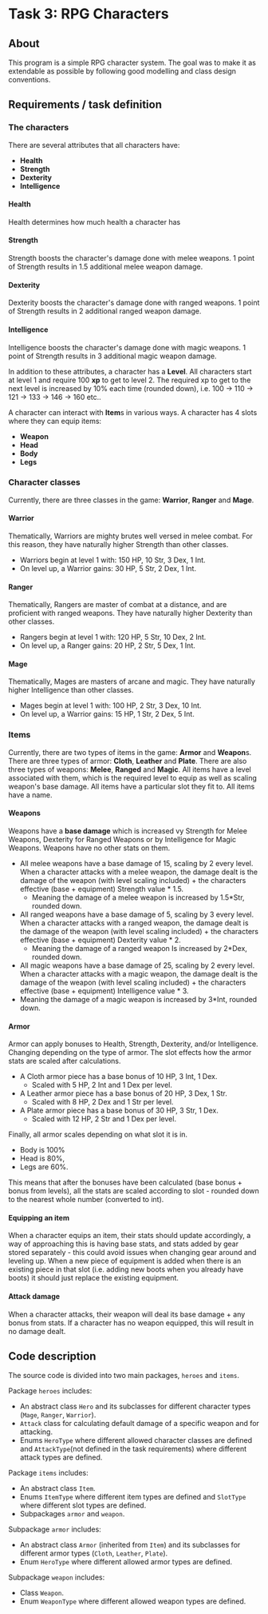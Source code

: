 # Task 3: RPG Characters
## About
This program is a simple RPG character system. 
The goal was to make it as extendable as possible by following good modelling and class design conventions.

## Requirements / task definition
### The characters
There are several attributes that all characters have:
- <b>Health</b>
- <b>Strength</b>
- <b>Dexterity</b>
- <b>Intelligence</b>
#### Health
Health determines how much health a character has
#### Strength
Strength boosts the character's damage done with melee weapons.
1 point of Strength results in 1.5 additional melee weapon damage.
#### Dexterity
Dexterity boosts the character's damage done with ranged weapons.
1 point of Strength results in 2 additional ranged weapon damage.
#### Intelligence
Intelligence boosts the character's damage done with magic weapons.
1 point of Strength results in 3 additional magic weapon damage.

In addition to these attributes, a character has a <b>Level</b>. 
All characters start at level 1 and require 100 <b>xp</b> to get to level 2.
The required xp to get to the next level is increased by 10% each time (rounded down), i.e. 100 -> 110 -> 121 -> 133 -> 146 -> 160 etc..

A character can interact with <b>Item</b>s in various ways. 
A character has 4 slots where they can equip items:
- <b>Weapon</b>
- <b>Head</b>
- <b>Body</b>
- <b>Legs</b>

### Character classes
Currently, there are three classes in the game: <b>Warrior</b>, <b>Ranger</b> and <b>Mage</b>.
#### Warrior
Thematically, Warriors are mighty brutes well versed in melee combat.
For this reason, they have naturally higher Strength than other classes.
- Warriors begin at level 1 with: 150 HP, 10 Str, 3 Dex, 1 Int.
- On level up, a Warrior gains: 30 HP, 5 Str, 2 Dex, 1 Int.
#### Ranger
Thematically, Rangers are master of combat at a distance, and are proficient with ranged weapons.
They have naturally higher Dexterity than other classes.
- Rangers begin at level 1 with: 120 HP, 5 Str, 10 Dex, 2 Int.
- On level up, a Ranger gains: 20 HP, 2 Str, 5 Dex, 1 Int.
#### Mage
Thematically, Mages are masters of arcane and magic.
They have naturally higher Intelligence than other classes.
- Mages begin at level 1 with: 100 HP, 2 Str, 3 Dex, 10 Int.
- On level up, a Warrior gains: 15 HP, 1 Str, 2 Dex, 5 Int.

### Items
Currently, there are two types of items in the game: <b>Armor</b> and <b>Weapon</b>s.
There are three types of armor: <b>Cloth</b>, <b>Leather</b> and <b>Plate</b>.
There are also three types of weapons: <b>Melee</b>, <b>Ranged</b> and <b>Magic</b>.
All items have a level associated with them, which is the required level to equip as well as scaling weapon's base damage.
All items have a particular slot they fit to. All items have a name.
#### Weapons
Weapons have a <b>base damage</b> which is increased vy Strength for Melee Weapons,
Dexterity for Ranged Weapons or by Intelligence for Magic Weapons. Weapons have no other stats on them.
- All melee weapons have a base damage of 15, scaling by 2 every level.
When a character attacks with a melee weapon, the damage
dealt is the damage of the weapon (with level scaling included) + the
characters effective (base + equipment) Strength value * 1.5.
  - Meaning the damage of a melee weapon is increased by
  1.5*Str, rounded down.
- All ranged weapons have a base damage of 5, scaling by 3 every
  level. When a character attacks with a ranged weapon, the damage
  dealt is the damage of the weapon (with level scaling included) + the
  characters effective (base + equipment) Dexterity value * 2.
  - Meaning the damage of a ranged weapon Is increased by
    2*Dex, rounded down.
- All magic weapons have a base damage of 25, scaling by 2 every
  level. When a character attacks with a magic weapon, the damage
  dealt is the damage of the weapon (with level scaling included) + the
  characters effective (base + equipment) Intelligence value * 3.
 - Meaning the damage of a magic weapon is increased by 3*Int,
   rounded down.

#### Armor
Armor can apply bonuses to Health, Strength, Dexterity, and/or
Intelligence. Changing depending on the type of armor. The slot effects
how the armor stats are scaled after calculations.
- A Cloth armor piece has a base bonus of 10 HP, 3 Int, 1 Dex.
  - Scaled with 5 HP, 2 Int and 1 Dex per level.
- A Leather armor piece has a base bonus of 20 HP, 3 Dex, 1 Str.
  - Scaled with 8 HP, 2 Dex and 1 Str per level.
- A Plate armor piece has a base bonus of 30 HP, 3 Str, 1 Dex.
  - Scaled with 12 HP, 2 Str and 1 Dex per level.

Finally, all armor scales depending on what slot it is in.
- Body is 100%
- Head is 80%,
- Legs are 60%.

This means that after the bonuses have been calculated (base bonus +
bonus from levels), all the stats are scaled according to slot - rounded
down to the nearest whole number (converted to int).

#### Equipping an item
When a character equips an item, their stats should update accordingly, a
way of approaching this is having base stats, and stats added by gear
stored separately - this could avoid issues when changing gear around
and leveling up. When a new piece of equipment is added when there is an
existing piece in that slot (i.e. adding new boots when you already have
boots) it should just replace the existing equipment.

#### Attack damage
When a character attacks, their weapon will deal its base damage + any
bonus from stats. If a character has no weapon equipped, this will
result in no damage dealt.

## Code description
The source code is divided into two main packages, `heroes` and `items`. 

Package `heroes` includes:
- An abstract class `Hero` and its subclasses for different character types (`Mage`, `Ranger`, `Warrior`).
- `Attack` class for calculating default damage of a specific weapon and for attacking.
- Enums `HeroType` where different allowed character classes are defined and `AttackType`(not defined in the task requirements) where different attack types are defined.

Package `items` includes:
- An abstract class `Item`.
- Enums `ItemType` where different item types are defined and `SlotType` where different slot types are defined.
- Subpackages `armor` and `weapon`.

Subpackage `armor` includes:
- An abstract class `Armor` (inherited from `Item`) and its subclasses for different armor types (`Cloth`, `Leather`, `Plate`).
- Enum `HeroType` where different allowed armor types are defined.

Subpackage `weapon` includes:
- Class `Weapon`.
- Enum `WeaponType` where different allowed weapon types are defined.